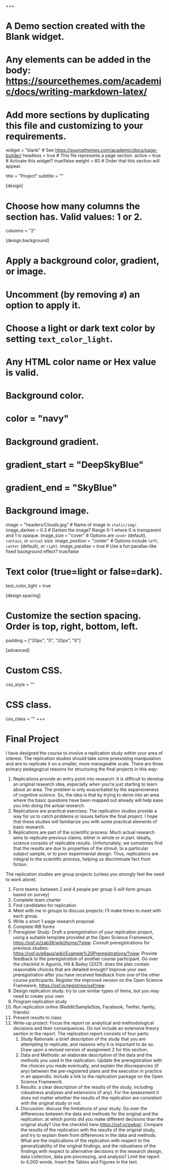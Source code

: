 +++
# A Demo section created with the Blank widget.
# Any elements can be added in the body: https://sourcethemes.com/academic/docs/writing-markdown-latex/
# Add more sections by duplicating this file and customizing to your requirements.

widget = "blank"  # See https://sourcethemes.com/academic/docs/page-builder/
headless = true  # This file represents a page section.
active = true  # Activate this widget? true/false
weight = 60 # Order that this section will appear.

title = "Project"
subtitle = ""

[design]
  # Choose how many columns the section has. Valid values: 1 or 2.
  columns = "2"

[design.background]
  # Apply a background color, gradient, or image.
  #   Uncomment (by removing `#`) an option to apply it.
  #   Choose a light or dark text color by setting `text_color_light`.
  #   Any HTML color name or Hex value is valid.

  # Background color.
  # color = "navy"
  
  # Background gradient.
  # gradient_start = "DeepSkyBlue"
  # gradient_end = "SkyBlue"
  
  # Background image.
  image = "headers/Clouds.jpg"  # Name of image in `static/img/`.
  image_darken = 0.3  # Darken the image? Range 0-1 where 0 is transparent and 1 is opaque.
  image_size = "cover"  #  Options are `cover` (default), `contain`, or `actual` size.
  image_position = "center"  # Options include `left`, `center` (default), or `right`.
  image_parallax = true  # Use a fun parallax-like fixed background effect? true/false

  # Text color (true=light or false=dark).
  text_color_light = true

[design.spacing]
  # Customize the section spacing. Order is top, right, bottom, left.
  padding = ["20px", "0", "20px", "0"]

[advanced]
 # Custom CSS. 
 css_style = ""
 
 # CSS class.
 css_class = ""
+++

# Final Project

I have designed the course to involve a replication study within your area of interest. The replication studies should take some preexisting manipulation and aim to replicate it on a smaller, more manageable scale. There are three primary pedagogical reasons for structuring the final projects in this way:


 1. Replications provide an entry point into research: It is difficult to develop an original
research idea, especially when you’re just starting to learn about an area. The problem is
only exacerbated by the expansiveness of cognitive science. So, the idea is that by trying
to delve into an area where the basic questions have been mapped out already will help
ease you into doing the actual research.
 2. Replications are practical exercises: The replication studies provide a way for us to catch
problems or issues before the final project. I hope that these studies will familiarize you
with some practical elements of basic research.
 3. Replications are part of the scientific process: Much actual research aims to replicate
previous claims, either in whole or in part. Ideally, science consists of replicable results.
Unfortunately, we sometimes find that the results are due to properties of the stimuli, to a
particular subject sample, or to poor experimental design. Thus, replications are integral
to the scientific process, helping us discriminate fact from fiction.

The replication studies are group projects (unless you strongly feel the need to work alone).




1. Form teams: between 2 and 4 people per group (I will form groups based on survey)
2. Complete team charter
3. Find candidates for replication 
4. Meet with me in groups to discuss projects: I’ll make times to meet with each group. 
5. Write a short 1-page research proposal
6. Complete IRB forms
7. Preregister Study: Draft a preregistration of your replication project, using a suitable template provided at the Open Science Framework, https://osf.io/zab38/wiki/home/?view. Consult preregistrations for previous studies: https://osf.io/e6auq/wiki/Example%20Preregistrations/?view. Provide feedback to the preregistration of another course participant. Go over the checklist in Aguinis, Hill & Bailey (2021): does the plan contain reasonable choices that are detailed enough? Improve your own preregistration after you have received feedback from one of the other course participants. Register the improved version on the Open Science Framework, https://osf.io/registries/osf/new. 
8. Design replication study: try to use similar types of items, but you may need to create your own
9. Program replication study
10. Run replication online (Reddit/SampleSize, Facebook, Twitter, family, friends)
11. Present results to class
12. Write-up project: Focus the report on analytical and methodological decisions and their consequences. Do not include an extensive theory section in the report. The replication report consists of four parts:
    1.	Study Rationale: a brief description of the study that you are attempting to replicate, and reasons why it is important to do so. Draw upon a revised version of assignment 2 for this section. 
    2.	Data and Methods: an elaborate description of the data and the methods you used in the replication. Update the preregistration with the choices you made eventually, and explain the discrepancies (if any) between the pre-registered plans and the execution in practice in an appendix. Include a link to the replication package on the Open Science Framework.
    3.	Results: a clear description of the results of the study, including robustness analyses and extensions (if any). For the assessment it does not matter whether the results of the replication are consistent with the original study or not. 
    4.	Discussion: discuss the limitations of your study. Go over the differences between the data and methods for the original and the replication: at which points did you make different decisions than the original study? Use the checklist here https://osf.io/zwkqj/. Compare the results of the replication with the results of the original study, and try to explain them from differences in the data and methods. What are the implications of the replication with respect to the generalizability of the original findings, and the robustness of the findings with respect to alternative decisions in the research design, data collection, data pre-processing, and analysis? 
Limit the report to 4,000 words. Insert the Tables and Figures in the text. 




